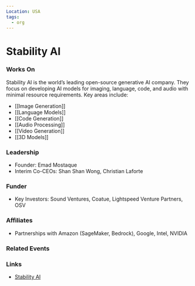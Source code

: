 ```yaml
---
Location: USA
tags:
  - org
---
```

# Stability AI

### Works On
Stability AI is the world’s leading open-source generative AI company. They focus on developing AI models for imaging, language, code, and audio with minimal resource requirements. Key areas include:

- [[Image Generation]]
- [[Language Models]]
- [[Code Generation]]
- [[Audio Processing]]
- [[Video Generation]]
- [[3D Models]]

### Leadership
- Founder: Emad Mostaque
- Interim Co-CEOs: Shan Shan Wong, Christian Laforte

### Funder
- Key Investors: Sound Ventures, Coatue, Lightspeed Venture Partners, OSV

### Affiliates
- Partnerships with Amazon (SageMaker, Bedrock), Google, Intel, NVIDIA

### Related Events

### Links
- [Stability AI](https://stability.ai)

